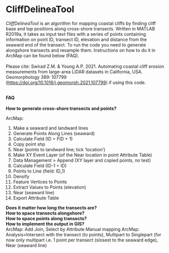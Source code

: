 # CliffDelineaTool
<em>CliffDelineaTool</em> is an algorithm for mapping coastal cliffs by finding cliff base and top positions along cross-shore transects. Written in MATLAB R2019a, it takes as input text files with a series of points containing information on point ID, transect ID, elevation and distance from the seaward end of the transect. To run the code you need to generate alongshore transects and resample them. Instructions on how to do it in ArcMap can be found below (FAQ).</br></br>
Please cite: Swirad Z.M. & Young A.P. 2021. Automating coastal cliff erosion measurements from large-area LiDAR datasets in California, USA. Geomorphology 389: 107799 (https://doi.org/10.1016/j.geomorph.2021.107799) if using this code.</br></br>

<b>FAQ</b></br></br>
<b>How to generate cross-shore transects and points?</b></br>

ArcMap:
1.	Make a seaward and landward lines
2.	Generate Points Along Lines (seaward)
3.	Calculate Field (ID = FID + 1)
4.	Copy point shp
5.	Near (points to landward line; tick ‘location’)
6.	Make XY Event Layer (of the Near location in point Attribute Table)
7.	Data Management > Append (XY layer and copied points, no test)
8.	Calculate Field (ID-1 = ID)
9.	Points to Line (field: ID_1)
10.	Densify
11.	Feature Vertices to Points
12.	Extract Values to Points (elevation)
13.	Near (seaward line)
14.	Export Attribute Table

<b>Does it matter how long the transects are?</b></br>
<b>How to space transects alongshore?</b></br>
<b>How to space points along transects?</b></br>
<b>How to implement the output in GIS?</b></br>
ArcMap: Add Join, Select by Attribute
Manual mapping ArcMap: Analysis>Intersect with the transect (to points), Multipart to Singlepart (for now only multipart i.e. 1 point per transect (slosest to the seaward edge), Near (seaward line)

